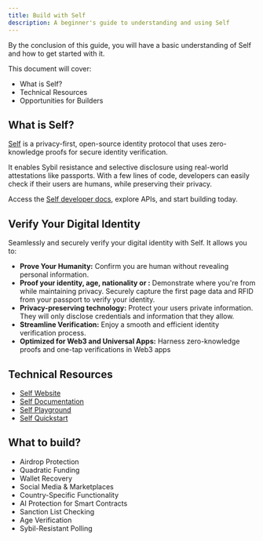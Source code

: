 ```yaml
---
title: Build with Self
description: A beginner's guide to understanding and using Self
---
```


By the conclusion of this guide, you will have a basic understanding of Self and how to get started with it.

This document will cover:

- What is Self?
- Technical Resources
- Opportunities for Builders

## What is Self?

[Self](https://self.xyz/) is a privacy-first, open-source identity protocol that uses zero-knowledge proofs for secure identity verification.

It enables Sybil resistance and selective disclosure using real-world attestations like passports. With a few lines of code, developers can easily check if their users are humans, while preserving their privacy.

Access the [Self developer docs](https://docs.self.xyz/), explore APIs, and start building today.

## Verify Your Digital Identity

Seamlessly and securely verify your digital identity with Self. It allows you to:

- **Prove Your Humanity:** Confirm you are human without revealing personal information.
- **Proof your identity, age, nationality or :** Demonstrate where you're from while maintaining privacy. Securely capture the first page data and RFID from your passport to verify your identity.
- **Privacy-preserving technology:** Protect your users private information. They will only disclose credentials and information that they allow.
- **Streamline Verification:** Enjoy a smooth and efficient identity verification process.
- **Optimized for Web3 and Universal Apps:** Harness zero-knowledge proofs and one-tap verifications in Web3 apps

## Technical Resources

- [Self Website](https://self.xyz/)
- [Self Documentation](https://docs.self.xyz/)
- [Self Playground](https://playground.self.xyz/)
- [Self Quickstart](https://docs.self.xyz/use-self/quickstart)

## What to build?

- Airdrop Protection
- Quadratic Funding
- Wallet Recovery
- Social Media & Marketplaces
- Country-Specific Functionality
- AI Protection for Smart Contracts
- Sanction List Checking
- Age Verification
- Sybil-Resistant Polling
